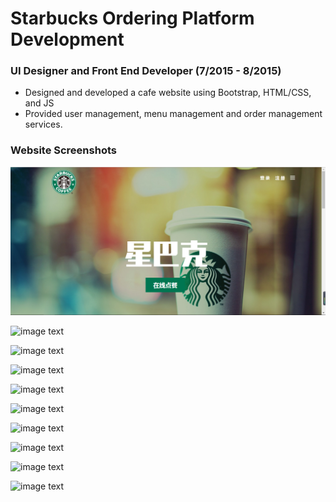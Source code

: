 # Starbucks Ordering Platform Development 
### UI Designer and Front End Developer (7/2015 - 8/2015)
* Designed and developed a cafe website using Bootstrap, HTML/CSS, and JS
* Provided user management, menu management and order management services.
### Website Screenshots
![image text](https://github.com/MoonOnTheWay/Starbucks-Ordering-System/blob/master/screenshots/1.png)

![image text](https://github.com/MoonOnTheWay/Starbucks-Ordering-System/tree/master/screenshots/2.png)

![image text](https://github.com/MoonOnTheWay/Starbucks-Ordering-System/tree/master/screenshots/3.png)

![image text](https://github.com/MoonOnTheWay/Starbucks-Ordering-System/tree/master/screenshots/4.png)

![image text](https://github.com/MoonOnTheWay/Starbucks-Ordering-System/tree/master/screenshots/5.png)

![image text](https://github.com/MoonOnTheWay/Starbucks-Ordering-System/tree/master/screenshots/6.png)

![image text](https://github.com/MoonOnTheWay/Starbucks-Ordering-System/tree/master/screenshots/7.png)

![image text](https://github.com/MoonOnTheWay/Starbucks-Ordering-System/tree/master/screenshots/8.png)

![image text](https://github.com/MoonOnTheWay/Starbucks-Ordering-System/tree/master/screenshots/9.png)

![image text](https://github.com/MoonOnTheWay/Starbucks-Ordering-System/tree/master/screenshots/10.png)


